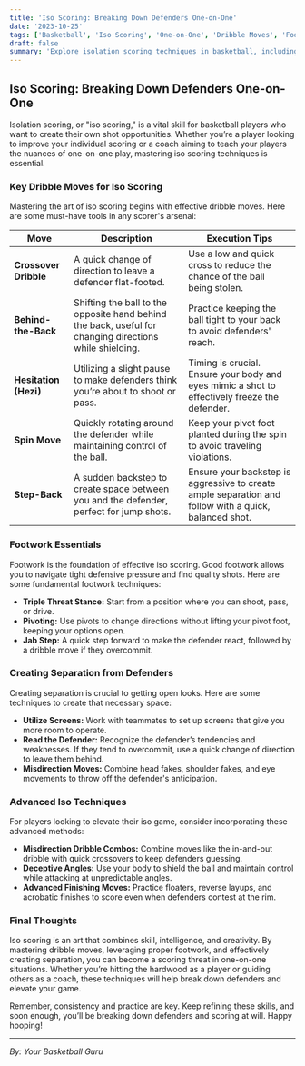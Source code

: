 ```yaml
---
title: 'Iso Scoring: Breaking Down Defenders One-on-One'
date: '2023-10-25'
tags: ['Basketball', 'Iso Scoring', 'One-on-One', 'Dribble Moves', 'Footwork', 'Separation Techniques', 'Player Skills', 'Coaching Strategies', 'Advanced Basketball', 'Player Development']
draft: false
summary: 'Explore isolation scoring techniques in basketball, including effective dribble moves, footwork essentials, and methods for creating separation from defenders.'
---
```


## Iso Scoring: Breaking Down Defenders One-on-One

Isolation scoring, or "iso scoring," is a vital skill for basketball players who want to create their own shot opportunities. Whether you’re a player looking to improve your individual scoring or a coach aiming to teach your players the nuances of one-on-one play, mastering iso scoring techniques is essential. 

### Key Dribble Moves for Iso Scoring

Mastering the art of iso scoring begins with effective dribble moves. Here are some must-have tools in any scorer's arsenal:

| **Move**              | **Description**                                                                                               | **Execution Tips**                                                                                                                                         |
|-----------------------|---------------------------------------------------------------------------------------------------------------|------------------------------------------------------------------------------------------------------------------------------------------------------------|
| **Crossover Dribble** | A quick change of direction to leave a defender flat-footed.                                                  | Use a low and quick cross to reduce the chance of the ball being stolen.                                                                                     |
| **Behind-the-Back**   | Shifting the ball to the opposite hand behind the back, useful for changing directions while shielding.        | Practice keeping the ball tight to your back to avoid defenders' reach.                                                                                     |
| **Hesitation (Hezi)** | Utilizing a slight pause to make defenders think you’re about to shoot or pass.                               | Timing is crucial. Ensure your body and eyes mimic a shot to effectively freeze the defender.                                                               |
| **Spin Move**         | Quickly rotating around the defender while maintaining control of the ball.                                   | Keep your pivot foot planted during the spin to avoid traveling violations.                                                                                    |
| **Step-Back**         | A sudden backstep to create space between you and the defender, perfect for jump shots.                      | Ensure your backstep is aggressive to create ample separation and follow with a quick, balanced shot.                                                      |

### Footwork Essentials

Footwork is the foundation of effective iso scoring. Good footwork allows you to navigate tight defensive pressure and find quality shots. Here are some fundamental footwork techniques:

- **Triple Threat Stance:** Start from a position where you can shoot, pass, or drive.
- **Pivoting:** Use pivots to change directions without lifting your pivot foot, keeping your options open.
- **Jab Step:** A quick step forward to make the defender react, followed by a dribble move if they overcommit.

### Creating Separation from Defenders

Creating separation is crucial to getting open looks. Here are some techniques to create that necessary space:

- **Utilize Screens:** Work with teammates to set up screens that give you more room to operate.
- **Read the Defender:** Recognize the defender’s tendencies and weaknesses. If they tend to overcommit, use a quick change of direction to leave them behind.
- **Misdirection Moves:** Combine head fakes, shoulder fakes, and eye movements to throw off the defender's anticipation.

### Advanced Iso Techniques

For players looking to elevate their iso game, consider incorporating these advanced methods:

- **Misdirection Dribble Combos:** Combine moves like the in-and-out dribble with quick crossovers to keep defenders guessing.
- **Deceptive Angles:** Use your body to shield the ball and maintain control while attacking at unpredictable angles.
- **Advanced Finishing Moves:** Practice floaters, reverse layups, and acrobatic finishes to score even when defenders contest at the rim.

### Final Thoughts

Iso scoring is an art that combines skill, intelligence, and creativity. By mastering dribble moves, leveraging proper footwork, and effectively creating separation, you can become a scoring threat in one-on-one situations. Whether you’re hitting the hardwood as a player or guiding others as a coach, these techniques will help break down defenders and elevate your game.

Remember, consistency and practice are key. Keep refining these skills, and soon enough, you’ll be breaking down defenders and scoring at will. Happy hooping!

---

_By: Your Basketball Guru_
```